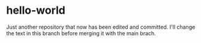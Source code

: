 hello-world
===========

Just another repository that now has been edited and committed. I'll change the text in this branch before merging it with the main brach.
